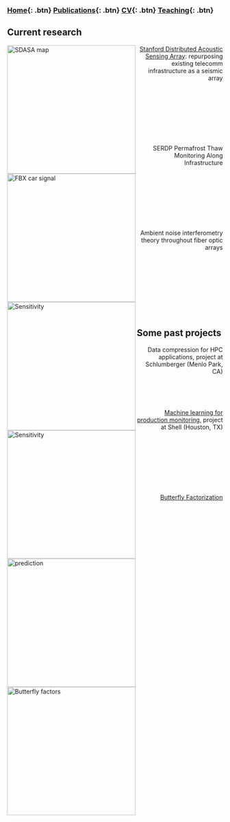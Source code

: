 ### [Home](https://eileenrmartin.github.io){: .btn}     [Publications](/publications){: .btn}       [CV](/docs/ermartin_CV.pdf){: .btn}       [Teaching](/teaching){: .btn}

## Current research


<p>
	<img src="https://eileenrmartin.github.io/research/img/SDASA-map.png" alt="SDASA map" align="left" width="300">
	<div style="text-align: right"><a href="research/Stanford-DAS-Array">Stanford Distributed Acoustic Sensing Array</a>: repurposing existing telecomm infrastructure as a seismic array</div>
</p>

<br/>
<br/>
<br/>
<br/>
<br/>
<br/>
<br/>

<p>
	<img src="https://eileenrmartin.github.io/research/img/FBX-car-signal.png" alt="FBX car signal" align="left" width="300">
	<div style="text-align: right"> SERDP Permafrost Thaw Monitoring Along Infrastructure </div>
</p>

<br/>
<br/>
<br/>
<br/>
<br/>
<br/>
<br/>


<p>
    <img src="https://eileenrmartin.github.io/research/img/DAS-ambient-noise-theory.png" alt="Sensitivity" align="left" width="300">
    <div style="text-align: right">Ambient noise interferometry theory throughout fiber optic arrays</div>
</p>

<br/>
<br/>
<br/>
<br/>
<br/>
<br/>
<br/>
<br/>

## Some past projects

<p>
	<img src="https://eileenrmartin.github.io/research/img/compression.png" alt="Sensitivity" align="left" width="300">
	<div style="text-align: right">Data compression for HPC applications, project at Schlumberger (Menlo Park, CA) </div>
</p>


<br/>
<br/>
<br/>



<p>
	<img src="https://eileenrmartin.github.io/research/img/LASSO-production-prediction.jpg" alt="prediction" align="left" width="300">
	<div style="text-align: right"><a href="research/ML-at-Shell">Machine learning for production monitoring</a>, project at Shell (Houston, TX) </div>
</p>


<br/>
<br/>
<br/>
<br/>
<br/>
<br/>
<br/>

<p>
	<img src="https://eileenrmartin.github.io/research/img/butterfly-factors.png" alt="Butterfly factors" align="left" width="300">
	<div style="text-align: right"><a href="research/butterfly">Butterfly Factorization</a></div>
</p>

